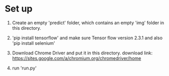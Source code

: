 # Set up 

1. Create an empty 'predict' folder, which contains an empty 'img' folder in this directory. 

2. 'pip install tensorflow' and make sure Tensor flow version 2.3.1 and also 'pip install selenium' 

3. Download Chrome Driver and put it in this directory. download link: https://sites.google.com/a/chromium.org/chromedriver/home

4. run 'run.py' 
